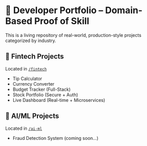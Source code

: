 # 🧠 Developer Portfolio – Domain-Based Proof of Skill

This is a living repository of real-world, production-style projects categorized by industry.

## 🏦 Fintech Projects
Located in [`/fintech`](./fintech/README.md)

- Tip Calculator
- Currency Converter
- Budget Tracker (Full-Stack)
- Stock Portfolio (Secure + Auth)
- Live Dashboard (Real-time + Microservices)

## 🤖 AI/ML Projects
Located in [`/ai-ml`](./ai-ml/README.md)

- Fraud Detection System (coming soon...)


